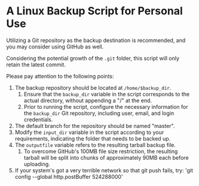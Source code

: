 # A Linux Backup Script for Personal Use

Utilizing a Git repository as the backup destination is recommended, and you may consider using GitHub as well.

Considering the potential growth of the `.git` folder, this script will only retain the latest commit.

Please pay attention to the following points:

1. The backup repository should be located at `/home/$backup_dir`.
    1. Ensure that the `backup_dir` variable in the script corresponds to the actual directory, without appending a "/" at the end.
    2. Prior to running the script, configure the necessary information for the `backup_dir` Git repository, including user, email, and login credentials.
2. The default branch for the repository should be named "master". 
3. Modify the `input_dir` variable in the script according to your requirements, indicating the folder that needs to be backed up.
4. The `outputfile` variable refers to the resulting tarball backup file.
    1. To overcome GitHub's 100MB file size restriction, the resulting tarball will be split into chunks of approximately 90MB each before uploading.
5. If your system's got a very terrible network so that git push fails, try: 'git config --global http.postBuffer 524288000'

